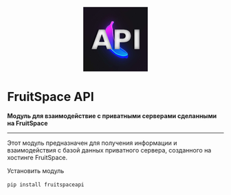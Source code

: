 <div align='center'><img src="imgs/fpapi.png" alt="alt text" width="150"/></div>

# FruitSpace API

**Модуль для взаимодействие с приватными серверами сделанными на FruitSpace**

----

Этот модуль предназначен для получения информации и взаимодействия с базой данных приватного сервера, созданного на хостинге FruitSpace.

Установить модуль

``pip install fruitspaceapi``
